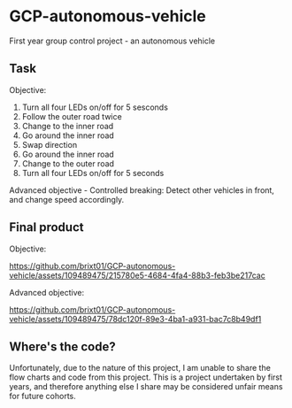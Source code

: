 # GCP-autonomous-vehicle
First year group control project - an autonomous vehicle

## Task

Objective:
1. Turn all four LEDs on/off for 5 sesconds
2. Follow the outer road twice
3. Change to the inner road
4. Go around the inner road
5. Swap direction
6. Go around the inner road
7. Change to the outer road
8. Turn all four LEDs on/off for 5 seconds

Advanced objective - Controlled breaking:
Detect other vehicles in front, and change speed accordingly. 

## Final product

Objective:

https://github.com/brixt01/GCP-autonomous-vehicle/assets/109489475/215780e5-4684-4fa4-88b3-feb3be217cac

Advanced objective:

https://github.com/brixt01/GCP-autonomous-vehicle/assets/109489475/78dc120f-89e3-4ba1-a931-bac7c8b49df1

## Where's the code?

Unfortunately, due to the nature of this project, I am unable to share the flow charts and code from this project. This is a project undertaken by first years, and therefore anything else I share may be considered unfair means for future cohorts. 
